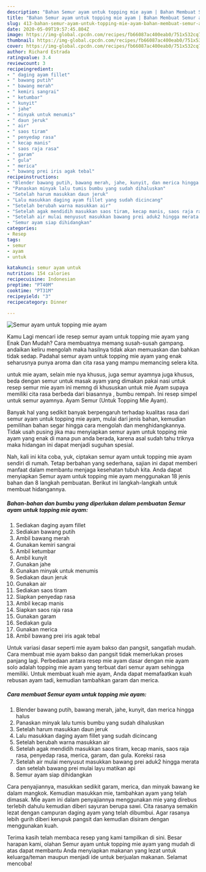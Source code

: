 ```yaml
---
description: "Bahan Semur ayam untuk topping mie ayam | Bahan Membuat Semur ayam untuk topping mie ayam Yang Paling Enak"
title: "Bahan Semur ayam untuk topping mie ayam | Bahan Membuat Semur ayam untuk topping mie ayam Yang Paling Enak"
slug: 413-bahan-semur-ayam-untuk-topping-mie-ayam-bahan-membuat-semur-ayam-untuk-topping-mie-ayam-yang-paling-enak
date: 2020-05-09T19:57:45.804Z
image: https://img-global.cpcdn.com/recipes/fb66087ac400eab0/751x532cq70/semur-ayam-untuk-topping-mie-ayam-foto-resep-utama.jpg
thumbnail: https://img-global.cpcdn.com/recipes/fb66087ac400eab0/751x532cq70/semur-ayam-untuk-topping-mie-ayam-foto-resep-utama.jpg
cover: https://img-global.cpcdn.com/recipes/fb66087ac400eab0/751x532cq70/semur-ayam-untuk-topping-mie-ayam-foto-resep-utama.jpg
author: Richard Estrada
ratingvalue: 3.4
reviewcount: 3
recipeingredient:
- " daging ayam fillet"
- " bawang putih"
- " bawang merah"
- " kemiri sangrai"
- " ketumbar"
- " kunyit"
- " jahe"
- " minyak untuk menumis"
- " daun jeruk"
- " air"
- " saos tiram"
- " penyedap rasa"
- " kecap manis"
- " saos raja rasa"
- " garam"
- " gula"
- " merica"
- " bawang prei iris agak tebal"
recipeinstructions:
- "Blender bawang putih, bawang merah, jahe, kunyit, dan merica hingga halus"
- "Panaskan minyak lalu tumis bumbu yang sudah dihaluskan"
- "Setelah harum masukkan daun jeruk"
- "Lalu masukkan daging ayam fillet yang sudah dicincang"
- "Setelah berubah warna masukkan air"
- "Setelah agak mendidih masukkan saos tiram, kecap manis, saos raja rasa, penyedap rasa, merica, garam, dan gula. Koreksi rasa"
- "Setelah air mulai menyusut masukkan bawang prei aduk2 hingga merata dan setelah bawang prei mulai layu matikan api"
- "Semur ayam siap dihidangkan"
categories:
- Resep
tags:
- semur
- ayam
- untuk

katakunci: semur ayam untuk 
nutrition: 154 calories
recipecuisine: Indonesian
preptime: "PT40M"
cooktime: "PT31M"
recipeyield: "3"
recipecategory: Dinner

---
```



![Semur ayam untuk topping mie ayam](https://img-global.cpcdn.com/recipes/fb66087ac400eab0/751x532cq70/semur-ayam-untuk-topping-mie-ayam-foto-resep-utama.jpg)

Kamu Lagi mencari ide resep semur ayam untuk topping mie ayam yang Enak Dan Mudah? Cara membuatnya memang susah-susah gampang. andaikan keliru mengolah maka hasilnya tidak akan memuaskan dan bahkan tidak sedap. Padahal semur ayam untuk topping mie ayam yang enak seharusnya punya aroma dan cita rasa yang mampu memancing selera kita.

untuk mie ayam, selain mie nya khusus, juga semur ayamnya juga khusus, beda dengan semur untuk masak ayam yang dimakan pakai nasi untuk resep semur mie ayam ini memng di khususkan untuk mie Ayam supaya memiliki cita rasa berbeda dari biasannya , bumbu rempah. Ini resep simpel untuk semur ayamnya. Ayam Semur (Untuk Topping Mie Ayam).

Banyak hal yang sedikit banyak berpengaruh terhadap kualitas rasa dari semur ayam untuk topping mie ayam, mulai dari jenis bahan, kemudian pemilihan bahan segar hingga cara mengolah dan menghidangkannya. Tidak usah pusing jika mau menyiapkan semur ayam untuk topping mie ayam yang enak di mana pun anda berada, karena asal sudah tahu triknya maka hidangan ini dapat menjadi suguhan spesial.


Nah, kali ini kita coba, yuk, ciptakan semur ayam untuk topping mie ayam sendiri di rumah. Tetap berbahan yang sederhana, sajian ini dapat memberi manfaat dalam membantu menjaga kesehatan tubuh kita. Anda dapat menyiapkan Semur ayam untuk topping mie ayam menggunakan 18 jenis bahan dan 8 langkah pembuatan. Berikut ini langkah-langkah untuk membuat hidangannya.

<!--inarticleads1-->

##### Bahan-bahan dan bumbu yang diperlukan dalam pembuatan Semur ayam untuk topping mie ayam:

1. Sediakan  daging ayam fillet
1. Sediakan  bawang putih
1. Ambil  bawang merah
1. Gunakan  kemiri sangrai
1. Ambil  ketumbar
1. Ambil  kunyit
1. Gunakan  jahe
1. Gunakan  minyak untuk menumis
1. Sediakan  daun jeruk
1. Gunakan  air
1. Sediakan  saos tiram
1. Siapkan  penyedap rasa
1. Ambil  kecap manis
1. Siapkan  saos raja rasa
1. Gunakan  garam
1. Sediakan  gula
1. Gunakan  merica
1. Ambil  bawang prei iris agak tebal


Untuk variasi dasar seperti mie ayam bakso dan pangsit, sangatlah mudah. Cara membuat mie ayam bakso dan pangsit tidak memerlukan proses panjang lagi. Perbedaan antara resep mie ayam dasar dengan mie ayam solo adalah topping mie ayam yang terbuat dari semur ayam sehingga memiliki. Untuk membuat kuah mie ayam, Anda dapat memafaatkan kuah rebusan ayam tadi, kemudian tambahkan garam dan merica. 

<!--inarticleads2-->

##### Cara membuat Semur ayam untuk topping mie ayam:

1. Blender bawang putih, bawang merah, jahe, kunyit, dan merica hingga halus
1. Panaskan minyak lalu tumis bumbu yang sudah dihaluskan
1. Setelah harum masukkan daun jeruk
1. Lalu masukkan daging ayam fillet yang sudah dicincang
1. Setelah berubah warna masukkan air
1. Setelah agak mendidih masukkan saos tiram, kecap manis, saos raja rasa, penyedap rasa, merica, garam, dan gula. Koreksi rasa
1. Setelah air mulai menyusut masukkan bawang prei aduk2 hingga merata dan setelah bawang prei mulai layu matikan api
1. Semur ayam siap dihidangkan


Cara penyajiannya, masukkan sedikit garam, merica, dan minyak bawang ke dalam mangkok. Kemudian masukkan mie, tambahkan ayam yang telah dimasak. Mie ayam ini dalam penyajiannya menggunakan mie yang direbus terlebih dahulu kemudian diberi sayuran berupa sawi. Cita rasanya semakin lezat dengan campuran daging ayam yang telah dibumbui. Agar rasanya lebih gurih diberi kerupuk pangsit dan kemudian disiram dengan menggunakan kuah. 

Terima kasih telah membaca resep yang kami tampilkan di sini. Besar harapan kami, olahan Semur ayam untuk topping mie ayam yang mudah di atas dapat membantu Anda menyiapkan makanan yang lezat untuk keluarga/teman maupun menjadi ide untuk berjualan makanan. Selamat mencoba!
